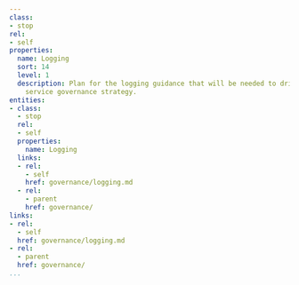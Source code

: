 ```yaml
---
class:
- stop
rel:
- self
properties:
  name: Logging
  sort: 14
  level: 1
  description: Plan for the logging guidance that will be needed to drive a wider
    service governance strategy.
entities:
- class:
  - stop
  rel:
  - self
  properties:
    name: Logging
  links:
  - rel:
    - self
    href: governance/logging.md
  - rel:
    - parent
    href: governance/
links:
- rel:
  - self
  href: governance/logging.md
- rel:
  - parent
  href: governance/
...
```

